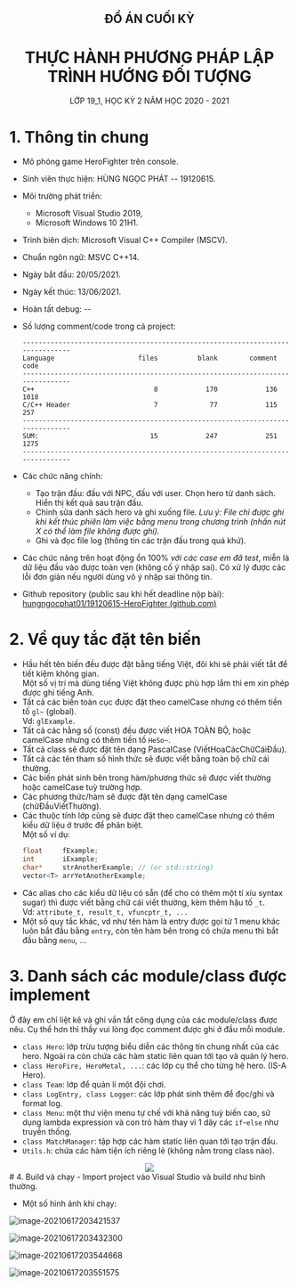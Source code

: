 <!--GITHUB LINK: https://github.com/hungngocphat01/19120615-HeroFighter-->
<!--Private repo, em sẽ public sau khi thầy khoá deadline-->

<div align="center">
<h2>ĐỒ ÁN CUỐI KỲ</h2>
<h1>THỰC HÀNH PHƯƠNG PHÁP LẬP TRÌNH HƯỚNG ĐỐI TƯỢNG</h1>
LỚP 19_1, HỌC KỲ 2 NĂM HỌC 2020 - 2021 
</div>

# 1. Thông tin chung
- Mô phỏng game HeroFighter trên console.

- Sinh viên thực hiện: HÙNG NGỌC PHÁT -- 19120615.

- Môi trường phát triển: 
  - Microsoft Visual Studio 2019, 
  - Microsoft Windows 10 21H1.
  
- Trình biên dịch: Microsoft Visual C++ Compiler (MSCV).

- Chuẩn ngôn ngữ: MSVC C++14.

- Ngày bắt đầu: 20/05/2021.

- Ngày kết thúc: 13/06/2021.

- Hoàn tất debug: --

- Số lượng comment/code trong cả project:
  ```
  -------------------------------------------------------------------------------
  Language                     files          blank        comment           code
  -------------------------------------------------------------------------------
  C++                              8            170            136           1018
  C/C++ Header                     7             77            115            257
  -------------------------------------------------------------------------------
  SUM:                            15            247            251           1275
  -------------------------------------------------------------------------------
  ```

- Các chức năng chính:
  - Tạo trận đấu: đấu với NPC, đấu với user. Chọn hero từ danh sách. Hiển thị kết quả sau trận đấu.
  - Chỉnh sửa danh sách hero và ghi xuống file.
    *Lưu ý: File chỉ được ghi khi kết thúc phiên làm việc bằng menu trong chương trình (nhấn nút X có thể làm file không được ghi).*
  - Ghi và đọc file log (thông tin các trận đấu trong quá khứ).
  
- Các chức năng trên hoạt động ổn 100% *với các case em đã test*, miễn là dữ liệu đầu vào được toàn vẹn (không cố ý nhập sai). Có xử lý được các lỗi đơn giản nếu người dùng vô ý nhập sai thông tin.

- Github repository (public sau khi hết deadline nộp bài): [hungngocphat01/19120615-HeroFighter (github.com)](https://github.com/hungngocphat01/19120615-HeroFighter)

# 2. Về quy tắc đặt tên biến

- Hầu hết tên biến đều được đặt bằng tiếng Việt, đôi khi sẽ phải viết tắt để tiết kiệm không gian.<br>
  Một số vị trí mà dùng tiếng Việt không được phù hợp lắm thì em xin phép được ghi tiếng Anh.
- Tất cả các biến toàn cục được đặt theo camelCase nhưng có thêm tiền tố `gl~` (global). <br>Vd: `glExample`.
- Tất cả các hằng số (const) đều được viết HOA TOÀN BỘ, hoặc camelCase nhưng có thêm tiền tố `HeSo~`.
- Tất cả class sẽ được đặt tên dạng PascalCase (ViếtHoaCácChữCáiĐầu).
- Tất cả các tên tham số hình thức sẽ được viết bằng toàn bộ chữ cái thường.
- Các biến phát sinh bên trong hàm/phương thức sẽ được viết thường hoặc camelCase tuỳ trường hợp.
- Các phương thức/hàm sẽ được đặt tên dạng camelCase (chữĐầuViếtThường).
- Các thuộc tính lớp cũng sẽ được đặt theo camelCase nhưng có thêm kiểu dữ liệu ở trước để phân biệt.<br>
  Một số ví dụ:<br>
  ```c++
  float     fExample;
  int       iExample;
  char*     strAnotherExample; // (or std::string)
  vector<T> arrYetAnotherExample;
  ```
- Các alias cho các kiểu dữ liệu có sẵn (để cho có thêm một tí xíu syntax sugar) thì được viết bằng chữ cái viết thường, kèm thêm hậu tố `_t`.<br>
  Vd: `attribute_t, result_t, vfuncptr_t, ...`
- Một số quy tắc khác, vd như tên hàm là entry được gọi từ 1 menu khác luôn bắt đầu bằng `entry`, còn tên hàm bên trong có chứa menu thì bắt đầu bằng `menu`, ...<br>

# 3. Danh sách các module/class được implement
Ở đây em chỉ liệt kê và ghi vắn tắt công dụng của các module/class được nêu. Cụ thể hơn thì thầy vui lòng đọc comment được ghi ở đầu mỗi module.
- `class Hero`: lớp trừu tượng biểu diễn các thông tin chung nhất của các hero. Ngoài ra còn chứa các hàm static liên quan tới tạo và quản lý hero.
- `class HeroFire, HeroMetal, ...`: các lớp cụ thể cho từng hệ hero. (IS-A Hero).
- `class Team`: lớp để quản lí một đội chơi.
- `class LogEntry, class Logger`: các lớp phát sinh thêm để đọc/ghi và format log.
- `class Menu`: một thư viện menu tự chế với khả năng tuỳ biến cao, sử dụng lambda expression và con trỏ hàm thay vì 1 dãy các `if`-`else` như truyền thống.
- `class MatchManager`: tập hợp các hàm static liên quan tới tạo trận đấu.
- `Utils.h`: chứa các hàm tiện ích riêng lẻ (không nằm trong class nào).

<div align="center">
 <img src="19120615 - Class Diagram.png">
</div>
# 4. Build và chạy
- Import project vào Visual Studio và build như bình thường.

- Một số hình ảnh khi chạy:

![image-20210617203421537](./demos/image-20210617203421537.png)

![image-20210617203432300](./demos/image-20210617203432300.png)

![image-20210617203544668](./demos/image-20210617203544668.png)

![image-20210617203551575](./demos/image-20210617203551575.png)